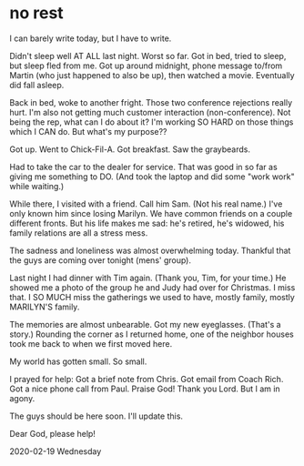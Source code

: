 # no rest

I can barely write today, but I have to write.

Didn't sleep well AT ALL last night. Worst so far.
Got in bed, tried to sleep, but sleep fled from me.
Got up around midnight, phone message to/from Martin
(who just happened to also be up), then watched a movie.
Eventually did fall asleep.

Back in bed, woke to another fright.
Those two conference rejections really hurt.
I'm also not getting much customer interaction (non-conference).
Not being the rep, what can I do about it? I'm working SO HARD
on those things which I CAN do. But what's my purpose??

Got up. Went to Chick-Fil-A. Got breakfast. Saw the graybeards.

Had to take the car to the dealer for service.
That was good in so far as giving me something to DO.
(And took the laptop and did some "work work" while waiting.)

While there, I visited with a friend. Call him Sam. (Not his real name.)
I've only known him since losing Marilyn. We have common friends on
a couple different fronts. But his life makes me sad: he's retired,
he's widowed, his family relations are all a stress mess.

The sadness and loneliness was almost overwhelming today.
Thankful that the guys are coming over tonight (mens' group).

Last night I had dinner with Tim again. (Thank you, Tim,
for your time.) He showed me a photo of the group he and Judy
had over for Christmas. I miss that. I SO MUCH miss the gatherings
we used to have, mostly family, mostly MARILYN'S family.



The memories are almost unbearable.
Got my new eyeglasses. (That's a story.)
Rounding the corner as I returned home, one of the neighbor houses
took me back to when we first moved here.

My world has gotten small. So small.

I prayed for help:
Got a brief note from Chris.
Got email from Coach Rich.
Got a nice phone call from Paul.
Praise God! Thank you Lord.
But I am in agony.

The guys should be here soon.
I'll update this.

Dear God, please help!





2020-02-19 Wednesday


